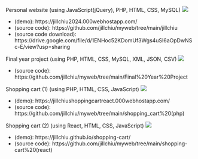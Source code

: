 Personal website (using JavaScript(jQuery), PHP, HTML, CSS, MySQL)
<img src="https://i.imgur.com/lyePjvw.png"/>
<ul><li>(demo): https://jillchiu2024.000webhostapp.com/ </li>
<li>(source code): https://github.com/jillchiu/myweb/tree/main/jillchiu </li>
<li>(source code download): https://drive.google.com/file/d/1ENHoc52KDomUf3Wgs4uSl6aOpDwNSc-E/view?usp=sharing </li></ul>
Final year project (using PHP, HTML, CSS, MySQL, XML, JSON, CSV)
<img src="https://i.imgur.com/dzDq2Ko.jpeg" />
<ul><li>(source code): https://github.com/jillchiu/myweb/tree/main/Final%20Year%20Project </li></ul>
Shopping cart (1) (using PHP, HTML, CSS, JavaScript)
<img src="https://i.imgur.com/Kj3xk7K.png" />
<ul><li>(demo): https://jillchiushoppingcartreact.000webhostapp.com/</li>
<li>(source code): https://github.com/jillchiu/myweb/tree/main/shopping_cart%20(php)</li></ul>
Shopping cart (2) (using React, HTML, CSS, JavaScript)
<img src="https://i.imgur.com/8P5Yejd.png" />
<ul><li>(demo): https://jillchiu.github.io/shopping-cart/</li>
<li>(source code): https://github.com/jillchiu/myweb/tree/main/shopping-cart%20(react)</li></ul>
